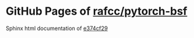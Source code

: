 GitHub Pages of [rafcc/pytorch-bsf](https://github.com/rafcc/pytorch-bsf.git)
===
Sphinx html documentation of [e374cf29](https://github.com/rafcc/pytorch-bsf/tree/e374cf299aff6576672a67fcdf4065946092b0c8)
